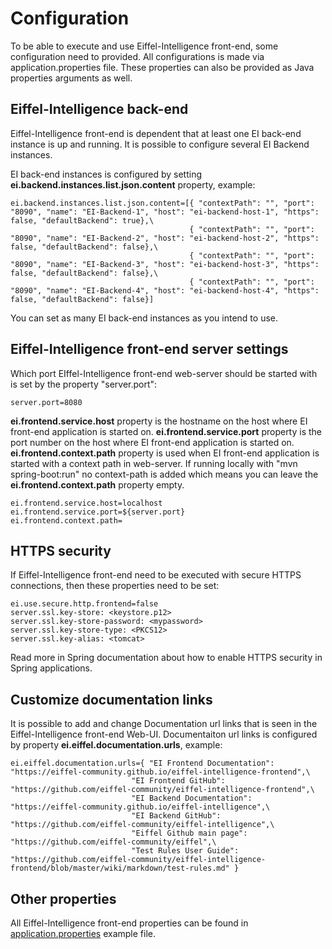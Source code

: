 # Configuration

To be able to execute and use Eiffel-Intelligence front-end, some configuration need to provided.
All configurations is made via application.properties file. These properties can also be provided as Java properties arguments as well.

## Eiffel-Intelligence back-end

Eiffel-Intelligence front-end is dependent that at least one EI back-end instance is up and running.
It is possible to configure several EI Backend instances.

EI back-end instances is configured by setting **ei.backend.instances.list.json.content** property, example:

    ei.backend.instances.list.json.content=[{ "contextPath": "", "port": "8090", "name": "EI-Backend-1", "host": "ei-backend-host-1", "https": false, "defaultBackend": true},\
                                            { "contextPath": "", "port": "8090", "name": "EI-Backend-2", "host": "ei-backend-host-2", "https": false, "defaultBackend": false},\
                                            { "contextPath": "", "port": "8090", "name": "EI-Backend-3", "host": "ei-backend-host-3", "https": false, "defaultBackend": false},\
                                            { "contextPath": "", "port": "8090", "name": "EI-Backend-4", "host": "ei-backend-host-4", "https": false, "defaultBackend": false}]

You can set as many EI back-end instances as you intend to use.

## Eiffel-Intelligence front-end server settings

Which port EIffel-Intelligence front-end web-server should be started with is set by the property "server.port":

    server.port=8080

**ei.frontend.service.host** property is the hostname on the host where EI front-end application is started on.
**ei.frontend.service.port** property is the port number on the host where EI front-end application is started on.
**ei.frontend.context.path** property is used when EI front-end application is started with a context path in web-server.
If running locally with "mvn spring-boot:run" no context-path is added which means you can leave the **ei.frontend.context.path** property empty.

    ei.frontend.service.host=localhost
    ei.frontend.service.port=${server.port}
    ei.frontend.context.path=

## HTTPS security

If Eiffel-Intelligence front-end need to be executed with secure HTTPS connections, then these properties need to be set:

    ei.use.secure.http.frontend=false
    server.ssl.key-store: <keystore.p12>
    server.ssl.key-store-password: <mypassword>
    server.ssl.key-store-type: <PKCS12>
    server.ssl.key-alias: <tomcat>

Read more in Spring documentation about how to enable HTTPS security in Spring applications.

## Customize documentation links

It is possible to add and change Documentation url links that is seen in the Eiffel-Intelligence front-end Web-UI.
Documentaiton url links is configured by property **ei.eiffel.documentation.urls**, example:

    ei.eiffel.documentation.urls={ "EI Frontend Documentation": "https://eiffel-community.github.io/eiffel-intelligence-frontend",\
                               "EI Frontend GitHub": "https://github.com/eiffel-community/eiffel-intelligence-frontend",\
                               "EI Backend Documentation": "https://eiffel-community.github.io/eiffel-intelligence",\
                               "EI Backend GitHub": "https://github.com/eiffel-community/eiffel-intelligence",\
                               "Eiffel Github main page": "https://github.com/eiffel-community/eiffel",\
                               "Test Rules User Guide": "https://github.com/eiffel-community/eiffel-intelligence-frontend/blob/master/wiki/markdown/test-rules.md" }

## Other properties

All Eiffel-Intelligence front-end properties can be found in [application.properties](https://github.com/Ericsson/eiffel-intelligence-frontend/blob/master/src/main/resources/application.properties) example file.
